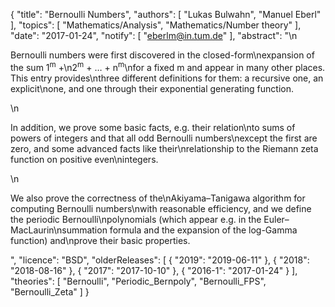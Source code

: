 {
    "title": "Bernoulli Numbers",
    "authors": [
        "Lukas Bulwahn",
        "Manuel Eberl"
    ],
    "topics": [
        "Mathematics/Analysis",
        "Mathematics/Number theory"
    ],
    "date": "2017-01-24",
    "notify": [
        "eberlm@in.tum.de"
    ],
    "abstract": "\n<p>Bernoulli numbers were first discovered in the closed-form\nexpansion of the sum 1<sup>m</sup> +\n2<sup>m</sup> + &hellip; + n<sup>m</sup>\nfor a fixed m and appear in many other places. This entry provides\nthree different definitions for them: a recursive one, an explicit\none, and one through their exponential generating function.</p>\n<p>In addition, we prove some basic facts, e.g. their relation\nto sums of powers of integers and that all odd Bernoulli numbers\nexcept the first are zero, and some advanced facts like their\nrelationship to the Riemann zeta function on positive even\nintegers.</p>\n<p>We also prove the correctness of the\nAkiyama&ndash;Tanigawa algorithm for computing Bernoulli numbers\nwith reasonable efficiency, and we define the periodic Bernoulli\npolynomials (which appear e.g. in the Euler&ndash;MacLaurin\nsummation formula and the expansion of the log-Gamma function) and\nprove their basic properties.</p>",
    "licence": "BSD",
    "olderReleases": [
        {
            "2019": "2019-06-11"
        },
        {
            "2018": "2018-08-16"
        },
        {
            "2017": "2017-10-10"
        },
        {
            "2016-1": "2017-01-24"
        }
    ],
    "theories": [
        "Bernoulli",
        "Periodic_Bernpoly",
        "Bernoulli_FPS",
        "Bernoulli_Zeta"
    ]
}